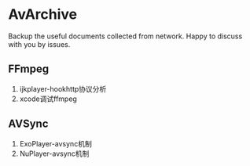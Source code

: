# AvArchive
Backup the useful documents collected from network. Happy to discuss with you by issues. 
## FFmpeg
001. ijkplayer-hookhttp协议分析
002. xcode调试ffmpeg

## AVSync
01. ExoPlayer-avsync机制
02. NuPlayer-avsync机制

